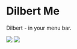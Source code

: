 # Dilbert Me

Dilbert - in your menu bar.

![](http://i.imgur.com/EpTMjCb.png)
![](http://i.imgur.com/Y8n8Xfp.png)
